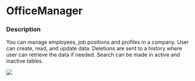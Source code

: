 # OfficeManager

### Description

You can manage employees, job positions and profiles in a company. User can create, read, and update data. Deletions are sent to a history where user can retrieve the data if needed.
Search can be made in active and inactive tables.

<img src="/public/images/preview.png"/>
